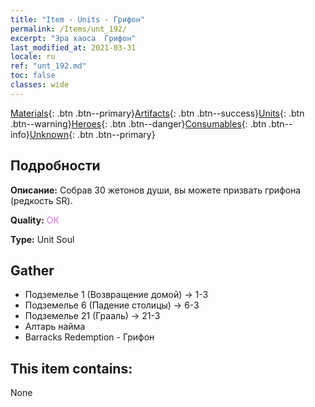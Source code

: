 ```yaml
---
title: "Item - Units - Грифон"
permalink: /Items/unt_192/
excerpt: "Эра хаоса  Грифон"
last_modified_at: 2021-03-31
locale: ru
ref: "unt_192.md"
toc: false
classes: wide
---
```

 [Materials](/ru/Items/){: .btn .btn--primary}[Artifacts](/ru/Items/Artifacts/){: .btn .btn--success}[Units](/ru/Items/Units/){: .btn .btn--warning}[Heroes](/ru/Items/Heroes/){: .btn .btn--danger}[Consumables](/ru/Items/Consumables/){: .btn .btn--info}[Unknown](/ru/Items/Unknown/){: .btn .btn--primary}

## Подробности
 **Описание:** Собрав 30 жетонов души, вы можете призвать грифона (редкость SR).

 **Quality:** <span style="color: #DA70D6">OK</span>

 **Type:** Unit Soul

## Gather

*    Подземелье 1 (Возвращение домой) -> 1-3 
*    Подземелье 6 (Падение столицы) -> 6-3 
*    Подземелье 21 (Грааль) -> 21-3 
*    Алтарь найма 
*    Barracks Redemption - Грифон 

## This item contains:

  None

